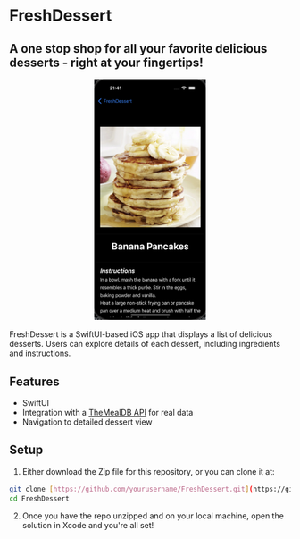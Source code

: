 # FreshDessert
## A one stop shop for all your favorite delicious desserts - right at your fingertips!

<div align="center">
  <img src="Image/freshDesserts1.png" width=200>
</div>

FreshDessert is a SwiftUI-based iOS app that displays a list of delicious desserts. Users can explore details of each dessert, including ingredients and instructions.

## Features

- SwiftUI 
- Integration with a [TheMealDB API](https://themealdb.com) for real data
- Navigation to detailed dessert view

## Setup

1. Either download the Zip file for this repository, or you can clone it at:

```bash
git clone [https://github.com/yourusername/FreshDessert.git](https://github.com/jpzoll/FreshDesserts.git)https://github.com/jpzoll/FreshDesserts.git
cd FreshDessert
```

2. Once you have the repo unzipped and on your local machine, open the solution in Xcode and you're all set!
